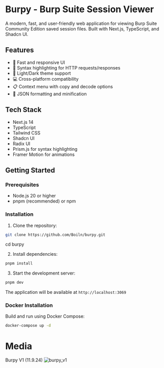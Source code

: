 # Burpy - Burp Suite Session Viewer

A modern, fast, and user-friendly web application for viewing Burp Suite Community Edition saved session files. Built with Next.js, TypeScript, and Shadcn UI.

## Features

-   🚀 Fast and responsive UI
-   📝 Syntax highlighting for HTTP requests/responses
-   🎨 Light/Dark theme support
-   💻 Cross-platform compatibility
-   📋 Context menu with copy and decode options
-   🎯 JSON formatting and minification

## Tech Stack

-   Next.js 14
-   TypeScript
-   Tailwind CSS
-   Shadcn UI
-   Radix UI
-   Prism.js for syntax highlighting
-   Framer Motion for animations

## Getting Started

### Prerequisites

-   Node.js 20 or higher
-   pnpm (recommended) or npm

### Installation

1. Clone the repository:

```bash
git clone https://github.com/Boiln/burpy.git
```

cd burpy

2. Install dependencies:

```bash
pnpm install
```

3. Start the development server:

```bash
pnpm dev
```

The application will be available at `http://localhost:3069`

### Docker Installation

Build and run using Docker Compose:

```bash
docker-compose up -d
```

# Media

Burpy V1 (11.9.24)
![burpy_v1](https://github.com/user-attachments/assets/452a67bc-f282-47b7-9ee9-c309613f1023)
